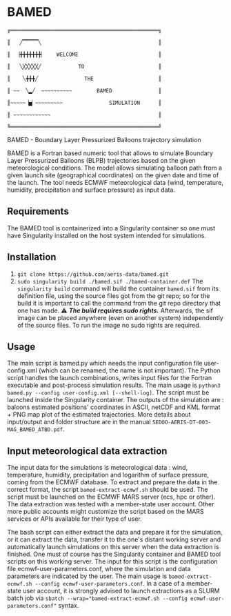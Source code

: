 # BAMED

`╔════════════════════════════════════════════════╗`

`║   ╱▔▔▔▔▔╲                                      ║`

`║  ▕╋╋╋╋╋╋╋▏    WELCOME                          ║`

`║   ╲╳╳╳╳╳╱            TO                        ║`

`║    ╲╋╋╋╱               THE                     ║`

`║ ~~  ╲▂╱  ~~~~~~~~~~        BAMED               ║`

`║~~~~~▕▅▏~~~~~~~~~               SIMULATION      ║`

`║ ~~~~~~~~~~~~                                   ║`

`╚════════════════════════════════════════════════╝`

BAMED - Boundary Layer Pressurized Balloons trajectory simulation

BAMED is a Fortran based numeric tool that allows to simulate Boundary Layer Pressurized Balloons (BLPB) trajectories based on the given meteorological conditions. The model allows simulating balloon path from a given launch site (geographical coordinates) on the given date and time of the launch. The tool needs ECMWF meteorological data (wind, temperature, humidity, precipitation and surface pressure) as input data.

## Requirements
The BAMED tool is containerized into a Singularity container so one must have Singularity installed on the host system intended for simulations.

## Installation
1. `git clone https://github.com/aeris-data/bamed.git`
2. `sudo singularity build ./bamed.sif ./bamed-container.def`
The `singularity build` command will build the container `bamed.sif` from its definition file, using the source files got from the git repo; so for the build it is important to call the command from the git repo directory that one has made. ⚠️ ***The build requires sudo rights.*** Afterwards, the sif image can be placed anywhere (even on another system) independently of the source files. To run the image no sudo rights are required.

## Usage
The main script is bamed.py which needs the input configuration file user-config.xml (which can be renamed, the name is not important). The Python script handles the launch combinations, writes input files for the Fortran executable and post-process simulation results. The main usage is `python3 bamed.py --config user-config.xml [--shell-log]`. The script must be launched inside the Singularity container. The outputs of the simulation are : baloons estimated positions' coordinates in ASCII, netCDF and KML format + PNG map plot of the estimated trajectories. More details about input/output and folder structure are in the manual `SEDOO-AERIS-DT-003-MAG_BAMED_ATBD.pdf`.

## Input meteorological data extraction
The input data for the simulations is meteorological data : wind, temperature, humidity, precipitation and logarithm of surface pressure, coming from the ECMWF database. To extract and prepare the data in the correct format, the script `bamed-extract-ecmwf.sh` should be used. The script must be launched on the ECMWF MARS server (ecs, hpc or other). The data extraction was tested with a member-state user account. Other more public accounts might customize the script based on the MARS services or APIs available for their type of user.

The bash script can either extract the data and prepare it for the simulation, or it can extract the data, transfer it to the one's distant working server and automatically launch simulations on this server when the data extraction is finished. One must of course has the Singularity container and BAMED tool scripts on this working server. The input for this script is the configuration file ecmwf-user-parameters.conf, where the simulation and data parameters are indicated by the user. The main usage is `bamed-extract-ecmwf.sh --config ecmwf-user-parameters.conf`. In a case of a member-state user account, it is strongly advised to launch extractions as a SLURM batch job via `sbatch --wrap="bamed-extract-ecmwf.sh --config ecmwf-user-parameters.conf"` syntax.
